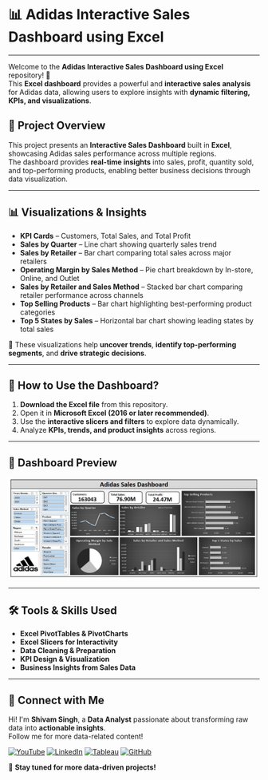 # **📊 Adidas Interactive Sales Dashboard using Excel**

---

Welcome to the **Adidas Interactive Sales Dashboard using Excel** repository! 🚀  
This **Excel dashboard** provides a powerful and **interactive sales analysis** for Adidas data, allowing users to explore insights with **dynamic filtering, KPIs, and visualizations**.  


## **📖 Project Overview**  

This project presents an **Interactive Sales Dashboard** built in **Excel**, showcasing Adidas sales performance across multiple regions.  
The dashboard provides **real-time insights** into sales, profit, quantity sold, and top-performing products, enabling better business decisions through data visualization.

---

## **📊 Visualizations & Insights**  

- **KPI Cards** – Customers, Total Sales, and Total Profit  
- **Sales by Quarter** – Line chart showing quarterly sales trend  
- **Sales by Retailer** – Bar chart comparing total sales across major retailers  
- **Operating Margin by Sales Method** – Pie chart breakdown by In-store, Online, and Outlet  
- **Sales by Retailer and Sales Method** – Stacked bar chart comparing retailer performance across channels  
- **Top Selling Products** – Bar chart highlighting best-performing product categories  
- **Top 5 States by Sales** – Horizontal bar chart showing leading states by total sales

🚀 These visualizations help **uncover trends**, **identify top-performing segments**, and **drive strategic decisions**.  

---

## **📌 How to Use the Dashboard?**  

1. **Download the Excel file** from this repository.  
2. Open it in **Microsoft Excel (2016 or later recommended)**.  
3. Use the **interactive slicers and filters** to explore data dynamically.  
4. Analyze **KPIs, trends, and product insights** across regions.  

---

## **📸 Dashboard Preview**  

![Adidas Sales Dashboard](Final%20Dashboard-%20Image.jpg)

---

## **🛠 Tools & Skills Used**
- **Excel PivotTables & PivotCharts**  
- **Excel Slicers for Interactivity**  
- **Data Cleaning & Preparation**  
- **KPI Design & Visualization**  
- **Business Insights from Sales Data**  

---

## **🔗 Connect with Me**  

Hi! I'm **Shivam Singh**, a **Data Analyst** passionate about transforming raw data into **actionable insights**.  
Follow me for more data-related content!  

[![YouTube](https://img.shields.io/badge/YouTube-red?style=for-the-badge&logo=youtube&logoColor=white)](https://www.youtube.com/@LearnWithShivam-04)
[![LinkedIn](https://img.shields.io/badge/LinkedIn-blue?style=for-the-badge&logo=linkedin&logoColor=white)](https://www.linkedin.com/in/shivam-singh-linkdin/)
[![Tableau](https://img.shields.io/badge/Tableau-005F9E?style=for-the-badge&logo=tableau&logoColor=white)](https://public.tableau.com/app/profile/shivam.singh4467/vizzes) 
[![GitHub](https://img.shields.io/badge/GitHub-000?style=for-the-badge&logo=github&logoColor=white)](https://github.com/Shivam-Singh-04)  

🚀 **Stay tuned for more data-driven projects!**  
